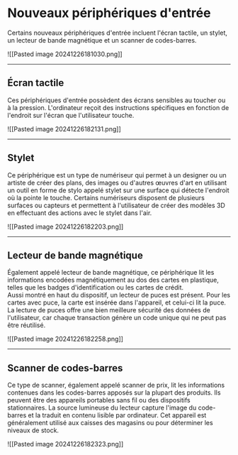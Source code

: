 
# Nouveaux périphériques d'entrée  

Certains nouveaux périphériques d'entrée incluent l'écran tactile, un stylet, un lecteur de bande magnétique et un scanner de codes-barres.

![[Pasted image 20241226181030.png]]

-----

## **Écran tactile**  

Ces périphériques d'entrée possèdent des écrans sensibles au toucher ou à la pression. L'ordinateur reçoit des instructions spécifiques en fonction de l'endroit sur l'écran que l'utilisateur touche.

![[Pasted image 20241226182131.png]]

----

## **Stylet**  

Ce périphérique est un type de numériseur qui permet à un designer ou un artiste de créer des plans, des images ou d'autres œuvres d'art en utilisant un outil en forme de stylo appelé stylet sur une surface qui détecte l'endroit où la pointe le touche. Certains numériseurs disposent de plusieurs surfaces ou capteurs et permettent à l'utilisateur de créer des modèles 3D en effectuant des actions avec le stylet dans l'air.

![[Pasted image 20241226182203.png]]

----

## **Lecteur de bande magnétique**  
Également appelé lecteur de bande magnétique, ce périphérique lit les informations encodées magnétiquement au dos des cartes en plastique, telles que les badges d'identification ou les cartes de crédit.  
Aussi montré en haut du dispositif, un lecteur de puces est présent. Pour les cartes avec puce, la carte est insérée dans l'appareil, et celui-ci lit la puce. La lecture de puces offre une bien meilleure sécurité des données de l'utilisateur, car chaque transaction génère un code unique qui ne peut pas être réutilisé.

![[Pasted image 20241226182258.png]]


----

## **Scanner de codes-barres**  

Ce type de scanner, également appelé scanner de prix, lit les informations contenues dans les codes-barres apposés sur la plupart des produits. Ils peuvent être des appareils portables sans fil ou des dispositifs stationnaires. La source lumineuse du lecteur capture l'image du code-barres et la traduit en contenu lisible par ordinateur. Cet appareil est généralement utilisé aux caisses des magasins ou pour déterminer les niveaux de stock.

![[Pasted image 20241226182323.png]]


